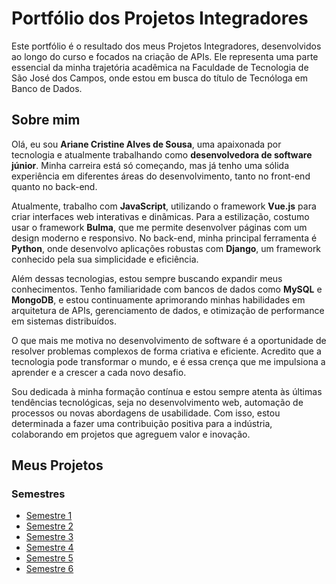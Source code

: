 # Portfólio dos Projetos Integradores

Este portfólio é o resultado dos meus Projetos Integradores, desenvolvidos ao longo do curso e focados na criação de APIs. Ele representa uma parte essencial da minha trajetória acadêmica na Faculdade de Tecnologia de São José dos Campos, onde estou em busca do título de Tecnóloga em Banco de Dados.

## Sobre mim

Olá, eu sou **Ariane Cristine Alves de Sousa**, uma apaixonada por tecnologia e atualmente trabalhando como **desenvolvedora de software júnior**. Minha carreira está só começando, mas já tenho uma sólida experiência em diferentes áreas do desenvolvimento, tanto no front-end quanto no back-end.

Atualmente, trabalho com **JavaScript**, utilizando o framework **Vue.js** para criar interfaces web interativas e dinâmicas. Para a estilização, costumo usar o framework **Bulma**, que me permite desenvolver páginas com um design moderno e responsivo. No back-end, minha principal ferramenta é **Python**, onde desenvolvo aplicações robustas com **Django**, um framework conhecido pela sua simplicidade e eficiência.

Além dessas tecnologias, estou sempre buscando expandir meus conhecimentos. Tenho familiaridade com bancos de dados como **MySQL** e **MongoDB**, e estou continuamente aprimorando minhas habilidades em arquitetura de APIs, gerenciamento de dados, e otimização de performance em sistemas distribuídos.

O que mais me motiva no desenvolvimento de software é a oportunidade de resolver problemas complexos de forma criativa e eficiente. Acredito que a tecnologia pode transformar o mundo, e é essa crença que me impulsiona a aprender e a crescer a cada novo desafio.

Sou dedicada à minha formação contínua e estou sempre atenta às últimas tendências tecnológicas, seja no desenvolvimento web, automação de processos ou novas abordagens de usabilidade. Com isso, estou determinada a fazer uma contribuição positiva para a indústria, colaborando em projetos que agreguem valor e inovação.

## Meus Projetos

### Semestres

- [Semestre 1](./semestre1/README.md)
- [Semestre 2](./semestre2/README.md)
- [Semestre 3](./semestre3/README.md)
- [Semestre 4](./semestre4/README.md)
- [Semestre 5](./semestre6/README.md)
- [Semestre 6](./semestre5/README.md)
